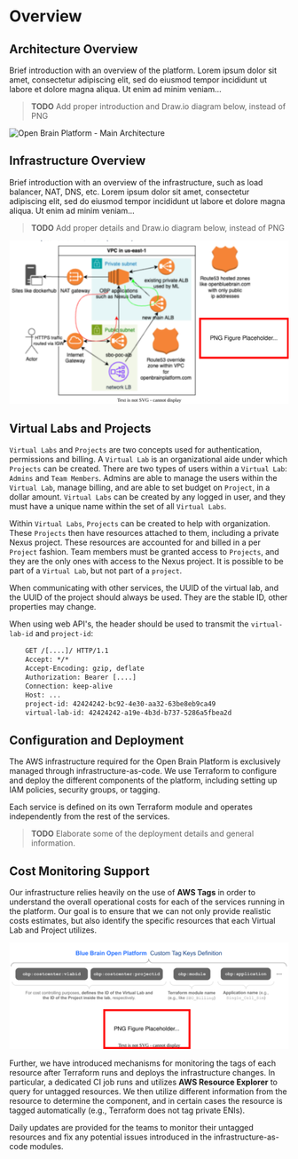 # Overview

## Architecture Overview

Brief introduction with an overview of the platform. Lorem ipsum dolor sit amet, consectetur adipiscing elit, sed do eiusmod tempor incididunt ut labore et dolore magna aliqua. Ut enim ad minim veniam...

> **TODO**
> Add proper introduction and Draw.io diagram below, instead of PNG

![Open Brain Platform - Main Architecture](resources/1_main.drawio.svg)

## Infrastructure Overview

Brief introduction with an overview of the infrastructure, such as load balancer, NAT, DNS, etc. Lorem ipsum dolor sit amet, consectetur adipiscing elit, sed do eiusmod tempor incididunt ut labore et dolore magna aliqua. Ut enim ad minim veniam...

> **TODO**
> Add proper details and Draw.io diagram below, instead of PNG

![Open Brain Platform - Main Architecture](resources/2_infrastructure.drawio.svg)

## Virtual Labs and Projects

`Virtual Labs` and `Projects` are two concepts used for authentication, permissions and billing.
A `Virtual Lab` is an organizational aide under which `Projects` can be created.
There are two types of users within a `Virtual Lab`: `Admins` and `Team Members`.
Admins are able to manage the users within the `Virtual Lab`, manage billing, and are able to set budget on `Project`, in a dollar amount.
`Virtual Labs` can be created by any logged in user, and they must have a unique name within the set of all `Virtual Labs`.

Within `Virtual Labs`, `Projects` can be created to help with organization.
These `Projects` then have resources attached to them, including a private Nexus project.
These resources are accounted for and billed in a per `Project` fashion.
Team members must be granted access to `Projects`, and they are the only ones with access to the Nexus project.
It is possible to be part of a `Virtual Lab`, but not part of a `project`.

When communicating with other services, the UUID of the virtual lab, and the UUID of the project should always be used.
They are the stable ID, other properties may change.

When using web API's, the header should be used to transmit the `virtual-lab-id` and `project-id`:
```
    GET /[....]/ HTTP/1.1
    Accept: */*
    Accept-Encoding: gzip, deflate
    Authorization: Bearer [....]
    Connection: keep-alive
    Host: ...
    project-id: 42424242-bc92-4e30-aa32-63be8eb9ca49
    virtual-lab-id: 42424242-a19e-4b3d-b737-5286a5fbea2d
```

## Configuration and Deployment
The AWS infrastructure required for the Open Brain Platform is exclusively managed through infrastructure-as-code. We use Terraform to configure and deploy the different components of the platform, including setting up IAM policies, security groups, or tagging.

Each service is defined on its own Terraform module and operates independently from the rest of the services.

> **TODO**
> Elaborate some of the deployment details and general information.

## Cost Monitoring Support
Our infrastructure relies heavily on the use of **AWS Tags** in order to understand the overall operational costs for each of the services running in the platform. Our goal is to ensure that we can not only provide realistic costs estimates, but also identify the specific resources that each Virtual Lab and Project utilizes.

![Open Brain Platform - Main Architecture](resources/3_costmonitoring_tags.drawio.svg)

Further, we have introduced mechanisms for monitoring the tags of each resource after Terraform runs and deploys the infrastructure changes. In particular, a dedicated CI job runs and utilizes **AWS Resource Explorer** to query for untagged resources. We then utilize different information from the resource to determine the component, and in certain cases the resource is tagged automatically (e.g., Terraform does not tag private ENIs).

Daily updates are provided for the teams to monitor their untagged resources and fix any potential issues introduced in the infrastructure-as-code modules.

